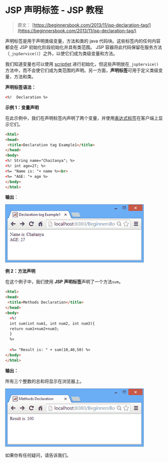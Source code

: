 # JSP 声明标签 - JSP 教程

> 原文： [https://beginnersbook.com/2013/11/jsp-declaration-tag/](https://beginnersbook.com/2013/11/jsp-declaration-tag/)

声明标签是用于声明类级变量，方法和类的 java 代码块。这些标签内的任何内容都会在 JSP 初始化阶段初始化并具有类范围。 JSP 容器将此代码保留在服务方法（`_jspService()`）之外，以使它们成为类级变量和方法。

我们知道变量也可以使用 [scriptlet](https://beginnersbook.com/2013/05/jsp-tutorial-scriptlets/ "Scriptlet") 进行初始化，但这些声明放在`_jspService()`方法中，而不会使它们成为类范围的声明。另一方面，**声明标签**可用于定义类级变量，方法和类。

**声明标签语法：**

```html
<%!  Declaration %>
```

**示例 1：变量声明**

在此示例中，我们在声明标签内声明了两个变量，并使用[表达式标签](https://beginnersbook.com/2013/11/jsp-expression-tag/ "Expression tag")在客户端上显示它们。

```html
<html> 
<head>
 <title>Declaration tag Example1</title>
</head>
<body> 
<%! String name="Chaitanya"; %> 
<%! int age=27; %> 
<%= "Name is: "+ name %><br>
<%= "AGE: "+ age %> 
</body> 
</html>
```

**输出**：

![declaration-tag-example1](img/4590137956e81273edbd33a58435e1d7.jpg)

**例 2：方法声明**

在这个例子中，我们使用 **JSP 声明标签**声明了一个方法`sum`。

```html
<html> 
<head>
 <title>Methods Declaration</title>
</head>
<body> 
  <%! 
  int sum(int num1, int num2, int num3){ 
  return num1+num2+num3; 
  } 
  %> 

  <%= "Result is: " + sum(10,40,50) %> 
</body> 
</html>
```

**输出：**

所有三个整数的总和将显示在浏览器上。

![methods-declaration](img/a29e76a131232cc6378913dc9f358190.jpg)

如果你有任何疑问，请告诉我们。
